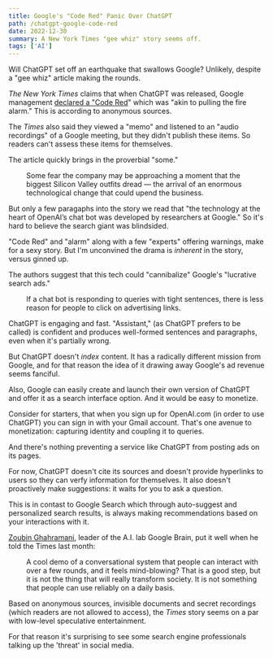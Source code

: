 ```yaml
---
title: Google's "Code Red" Panic Over ChatGPT
path: /chatgpt-google-code-red
date: 2022-12-30
summary: A New York Times "gee whiz" story seems off.
tags: ['AI']
---
```


Will ChatGPT set off an earthquake that swallows Google? Unlikely, despite a "gee whiz" article making the rounds.

_The New York Times_ claims that when ChatGPT was released, Google management <a href="https://archive.ph/https://www.nytimes.com/2022/12/21/technology/ai-chatgpt-google-search.html" target="blank">declared a "Code Red</a>" which was "akin to pulling the fire alarm." This is according to anonymous sources. 

The _Times_ also said they viewed a "memo" and listened to an "audio recordings" of a Google meeting, but they didn't publish these items. So readers can't assess these items for themselves.

The article quickly brings in the proverbial "some."

<div style="padding-left: 2.5em;"><p>Some fear the company may be approaching a moment that the biggest Silicon Valley outfits dread — the arrival of an enormous technological change that could upend the business.</p></div>

But only a few paragaphs into the story we read that "the technology at the heart of OpenAI’s chat bot was developed by researchers at Google." So it's hard to believe the search giant was blindsided.

"Code Red" and "alarm" along with a few "experts" offering warnings, make for a sexy story. But I'm unconvined the drama is _inherent_ in the story, versus ginned up.

The authors suggest that this tech could "cannibalize" Google's "lucrative search ads."

<div style="padding-left: 2.5em;"><p>If a chat bot is responding to queries with tight sentences, there is less reason for people to click on advertising links.</p></div>

ChatGPT is engaging and fast. "Assistant," (as ChatGPT prefers to be called) is confident and produces well-formed sentences and paragraphs, even when it's partially wrong. 

But ChatGPT doesn't _index_ content. It has a radically different mission from Google, and for that reason the idea of it drawing away Google's ad revenue seems fanciful. 

Also, Google can easily create and launch their own version of ChatGPT and offer it as a search interface option. And it would be easy to monetize. 

Consider for starters, that when you sign up for OpenAI.com (in order to use ChatGPT) you can sign in with your Gmail account. That's one avenue to monetization: capturing identity and coupling it to queries. 

And there's nothing preventing a service like ChatGPT from posting ads on its pages. 

For now, ChatGPT doesn't cite its sources and doesn't provide hyperlinks to users so they can verfy information for themselves. It also doesn't proactively make suggestions: it waits for you to ask a question.

This is in contast to Google Search which through auto-suggest and personalized search results, is always making recommendations based on your interactions with it.

<a href="https://research.google/people/107923/" target="blank">Zoubin Ghahramani</a>, leader of the A.I. lab Google Brain, put it well when he told the Times last month: 

<div style="padding-left: 2.5em;"><p>A cool demo of a conversational system that people can interact with over a few rounds, and it feels mind-blowing? That is a good step, but it is not the thing that will really transform society. It is not something that people can use reliably on a daily basis.</p></div>

Based on anonymous sources, invisible documents and secret recordings (which readers are not allowed to access), the _Times_ story seems on a par with low-level speculative entertainment. 

For that reason it's surprising to see some search engine professionals talking up the 'threat' in social media.


